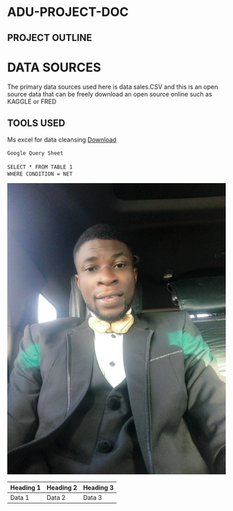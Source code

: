# ADU-PROJECT-DOC
## PROJECT OUTLINE

# DATA SOURCES
The primary data sources used here is data sales.CSV and this is an open source data that can be freely download an open source online such as KAGGLE or FRED 

## TOOLS USED
Ms excel for data cleansing [Download](https://microsoft.com)

```
Google Query Sheet

SELECT * FROM TABLE 1
WHERE CONDITION = NET

```
![](IMG.JPG)

|Heading 1|Heading 2|Heading 3|
|---------|---------|---------|
|Data 1|Data 2|Data 3|
